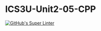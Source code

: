 # ICS3U-Unit2-05-CPP

[![GitHub's Super Linter](https://github.com/Seti-Ngabo/ICS3U-Unit2-05-CPP/workflows/GitHub's%20Super%20Linter/badge.svg)](https://github.com/Seti-Ngabo/ICS3U-Unit2-05-CPP/actions)
